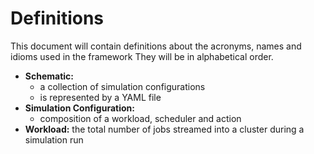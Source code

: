 # Definitions

This document will contain definitions about the acronyms, names and idioms used in the framework
They will be in alphabetical order.


- **Schematic:**
    - a collection of simulation configurations
    - is represented by a YAML file
- **Simulation Configuration:** 
    - composition of a workload, scheduler and action
- **Workload:** the total number of jobs streamed into a cluster during a simulation run
